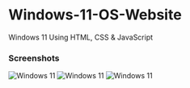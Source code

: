 # Windows-11-OS-Website
Windows 11 Using HTML, CSS &amp; JavaScript

### Screenshots
<img alt="Windows 11" src="https://github.com/himanshuchandola/Windows11-OS-Clone-Website/blob/main/win11demovideo.gif?raw=true" />

<img alt="Windows 11" src="https://raw.githubusercontent.com/himanshuchandola/Windows-11-OS-Website/main/win11.png?raw=true" />

<img alt="Windows 11" src="https://raw.githubusercontent.com/himanshuchandola/Windows-11-OS-Website/main/win11a.png?raw=true" />